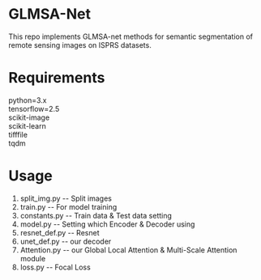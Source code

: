 # GLMSA-Net
This repo implements GLMSA-net methods for semantic segmentation of remote sensing images on ISPRS datasets.
# Requirements
python=3.x   
tensorflow=2.5   
scikit-image   
scikit-learn   
tifffile    
tqdm   
# Usage
1. split_img.py -- Split images
2. train.py -- For model training
3. constants.py -- Train data & Test data setting
4. model.py -- Setting which Encoder & Decoder using
5. resnet_def.py -- Resnet
6. unet_def.py -- our decoder
7. Attention.py -- our Global Local Attention & Multi-Scale Attention module
8. loss.py -- Focal Loss
